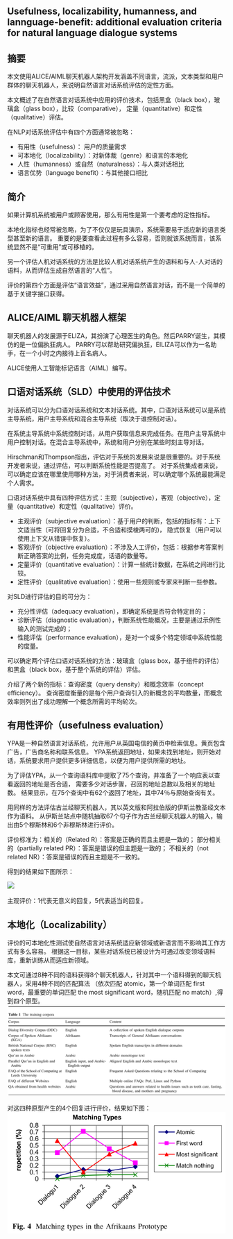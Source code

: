 ## Usefulness, localizability, humanness, and lannguage-benefit: additional evaluation criteria for natural language dialogue systems ##

## 摘要 ##
本文使用ALICE/AIML聊天机器人架构开发涵盖不同语言，流派，文本类型和用户群体的聊天机器人，来说明自然语言对话系统评估的定性方面。

本文概述了在自然语言对话系统中应用的评价技术，包括黑盒（black box），玻璃盒（glass box），比较（comparative），
定量（quantitative）和定性（qualitative）评估。

在NLP对话系统评估中有四个方面通常被忽略：
- 有用性（usefulness）： 用户的质量需求
- 可本地化（localizability）：对新体裁（genre）和语言的本地化
- 人性（humanness）或自然（naturalness）：与人类对话相比
- 语言优势（language benefit）：与其他接口相比

## 简介 ##
如果计算机系统被用户或顾客使用，那么有用性是第一个要考虑的定性指标。

本地化指标也经常被忽略，为了不仅仅是玩具演示，系统需要易于适应新的语言类型甚至新的语言。
重要的是要查看此过程有多么容易，否则就该系统而言，该系统显然不是“可重用”或可移植的。

另一个评估人机对话系统的方法是比较人机对话系统产生的语料和与人-人对话的语料，从而评估生成自然语言的“人性”。

评价的第四个方面是评估“语言效益”，通过采用自然语言对话，而不是一个简单的基于关键字接口获得。

## ALICE/AIML 聊天机器人框架 ##

聊天机器人的发展源于ELIZA，其扮演了心理医生的角色。然后PARRY诞生，其模仿的是一位偏执狂病人。
PARRY可以帮助研究偏执狂，EILIZA可以作为一名助手，在一个小时之内接待上百名病人。

ALICE使用人工智能标记语言（AIML）编写。

## 口语对话系统（SLD）中使用的评估技术 ##
对话系统可以分为口语对话系统和文本对话系统。其中，口语对话系统可以是系统主导系统，用户主导系统和混合主导系统（取决于谁控制对话）。

在系统主导系统中系统控制对话，从用户获取信息来完成任务。在用户主导系统中用户控制对话。在混合主导系统中，系统和用户分别在某些时刻主导对话。

Hirschman和Thompson指出，评估对于系统的发展来说是很重要的。对于系统开发者来说，通过评估，可以判断系统性能是否提高了。
对于系统集成者来说，可以确定应该在哪里使用哪种方法，对于消费者来说，可以确定哪个系统最能满足个人需求。

口语对话系统中具有四种评估方式：主观（subjective），客观（objective），定量（quantitative）和定性（qualitative）评价。

- 主观评价（subjective evaluation）：基于用户的判断，包括的指标有：上下文适当性（可将回复分为合适，不合适和摸棱两可的)，
隐式恢复（用户可以使用上下文从错误中恢复）。
- 客观评价（objective evaluation）：不涉及人工评价，包括：根据参考答案判断正确答案的比例，任务完成度，话语的数量等。 
- 定量评价（quantitative evaluation）：计算一些统计数据，在系统之间进行比较。
- 定性评价（qualitative evaluation）：使用一些规则或专家来判断一些参数。

对SLD进行评估的目的可分为：
- 充分性评估（adequacy evaluation），即确定系统是否符合特定目的； 
- 诊断评估（diagnostic evaluation），判断系统性能概况，主要是通过示例性输入的测试完成的； 
- 性能评估（performance evaluation），是对一个或多个特定领域中系统性能的度量。

可以确定两个评估口语对话系统的方法：玻璃盒（glass box，基于组件的评估）和黑盒（black box，基于整个系统的评估）评估。


介绍了两个新的指标：查询密度（query density）和概念效率（concept efficiency）。
查询密度衡量的是每个用户查询引入的新概念的平均数量，而概念效率则列出了成功理解一个概念所需的平均轮次。

## 有用性评价（usefulness evaluation） ##
YPA是一种自然语言对话系统，允许用户从英国电信的黄页中检索信息。黄页包含广告，广告商名称和联系信息。 
YPA系统返回地址，如果未找到地址，则开始对话，系统要求用户提供更多详细信息，以便为用户提供所需的地址。

为了评估YPA，从一个查询语料库中提取了75个查询，并准备了一个响应表以查看返回的地址是否合适，
需要多少对话步骤，召回的地址总数以及相关的地址数。 结果显示，在75个查询中有62个返回了地址，其中74％与原始查询有关。

用同样的方法评估古兰经聊天机器人，其以英文版和阿拉伯版的伊斯兰教圣经文本作为语料。
从伊斯兰站点中随机抽取67个句子作为古兰经聊天机器人的输入，输出由5个穆斯林和6个非穆斯林进行评价。

评价标准为：相关的（Related R）：答案是正确的而且主题是一致的；
部分相关的（partially related PR）：答案是错误的但主题是一致的；
不相关的（not related NR）：答案是错误的而且主题是不一致的。

得到的结果如下图所示：

![](https://github.com/23LuZ/the-Evaluation-of-ChitChat-System/blob/master/pics/The%20proportion%20of%20each%20answer%20type%20identified%20by%20users%20of%20the%20Qur%E2%80%99an%20chatbot.PNG?raw=true)

主观评价：1代表无意义的回复，5代表适当的回复。

## 本地化（Localizability） ##
评价的可本地化性测试使自然语言对话系统适应新领域或新语言而不影响其工作方式有多么容易。
根据这一目标，某些对话系统已被设计为可通过改变领域语料库，重新训练从而适应新领域。

本文可通过8种不同的语料获得8个聊天机器人，针对其中一个语料得到的聊天机器人，采用4种不同的匹配算法
（依次匹配 atomic，第一个单词匹配 first word，最重要的单词匹配 the most significant word，随机匹配 no match）,得到四个原型。
![](https://github.com/23LuZ/the-Evaluation-of-ChitChat-System/blob/master/pics/The%20training%20corpora.PNG?raw=true)

对这四种原型产生的4个回复进行评价，结果如下图：
![](https://github.com/23LuZ/the-Evaluation-of-ChitChat-System/blob/master/pics/Matching%20types%20in%20the%20Afrikaans%20Prototype.PNG?raw=true)




